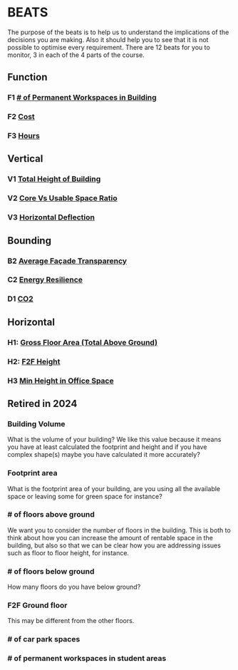 # BEATS 
The purpose of the beats is to help us to understand the implications of the decisions you are making. Also it should help you to see that it is not possible to optimise every requirement. There are 12 beats for you to monitor, 3 in each of the 4 parts of the course.



## Function

### F1 [# of Permanent Workspaces in Building](/B1_PermanentWorkspacesInBuilding/README.md)
### F2 [Cost](/D2_Cost/README.md)
### F3 [Hours](/D3_Hours/README.md)

## Vertical
### V1 [Total Height of Building](/A2_TotalHeightOfBuilding/README.md)
### V2 [Core Vs Usable Space Ratio](/C1_CoverVsUsableSpaceRatio/README.md)
### V3 [Horizontal Deflection](/C3_HorizontalDeflection/README.md)

## Bounding
### B2 [Average Façade Transparency](/B2_AverageFacadeTransparency/README.md)
### C2 [Energy Resilience](/C2_EnergyResilience/README.md)
### D1 [CO2](/D1_CO2/README.md)

## Horizontal
### H1: [Gross Floor Area (Total Above Ground)](/A1_GrossFloorArea/README.md)
### H2: [F2F Height](/A3_F2FHeight/README.md)
### H3 [Min Height in Office Space](/B3_MinHeightInOfficeSpace/README.md)


<!--
## A Analyse

### A1: [Gross Floor Area (Total Above Ground)](/A1_GrossFloorArea/README.md)

### A2: [Total Height of Building](/A2_TotalHeightOfBuilding/README.md)

### A3: [F2F Height](/A3_F2FHeight/README.md)

##  B Optioneer

### B1 [# of Permanent Workspaces in Building](/B1_PermanentWorkspacesInBuilding/README.md)

### B2 [Average Façade Transparency](/B2_AverageFacadeTransparency/README.md)

### B3 [Min Height in Office Space](/B3_MinHeightInOfficeSpace/README.md)

## C Integrate

### C1 [Core Vs Usable Space Ratio](/C1_CoverVsUsableSpaceRatio/README.md)

### C2 [Energy Resilience](/C2_EnergyResilience/README.md)

### C3 [Horizontal Deflection](/C3_HorizontalDeflection/README.md)

## D Detail

### D1 [CO2](/D1_CO2/README.md)

### D2 [Cost](/D2_Cost/README.md)

### D3: [Hours](/D3_Hours/README.md)

***
-->
## Retired in 2024

### Building Volume 
What is the volume of your building? We like this value because it means you have at least calculated the footprint and height and if you have complex shape(s) maybe you have calculated it more accurately? 

### Footprint area 
What is the footprint area of your building, are you using all the available space or leaving some for green space for instance? 

### # of floors above ground 
We want you to consider the number of floors in the building. This is both to think about how you can increase the amount of rentable space in the building, but also so that we can be clear how you are addressing issues such as floor to floor height, for instance. 

### # of floors below ground 
How many floors do you have below ground? 

### F2F Ground floor 
This may be different from the other floors. 
### # of car park spaces 

### # of permanent workspaces in student areas

